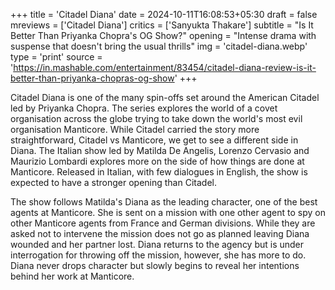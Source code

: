 +++
title = 'Citadel Diana'
date = 2024-10-11T16:08:53+05:30
draft = false
mreviews = ['Citadel Diana']
critics = ['Sanyukta Thakare']
subtitle = "Is It Better Than Priyanka Chopra's OG Show?"
opening = "Intense drama with suspense that doesn't bring the usual thrills"
img = 'citadel-diana.webp'
type = 'print'
source = 'https://in.mashable.com/entertainment/83454/citadel-diana-review-is-it-better-than-priyanka-chopras-og-show'
+++

Citadel Diana is one of the many spin-offs set around the American Citadel led by Priyanka Chopra. The series explores the world of a covet organisation across the globe trying to take down the world's most evil organisation Manticore. While Citadel carried the story more straightforward, Citadel vs Manticore, we get to see a different side in Diana. The Italian show led by Matilda De Angelis, Lorenzo Cervasio and Maurizio Lombardi explores more on the side of how things are done at Manticore. Released in Italian, with few dialogues in English, the show is expected to have a stronger opening than Citadel.

The show follows Matilda's Diana as the leading character, one of the best agents at Manticore. She is sent on a mission with one other agent to spy on other Manticore agents from France and German divisions. While they are asked not to intervene the mission does not go as planned leaving Diana wounded and her partner lost. Diana returns to the agency but is under interrogation for throwing off the mission, however, she has more to do. Diana never drops character but slowly begins to reveal her intentions behind her work at Manticore.
